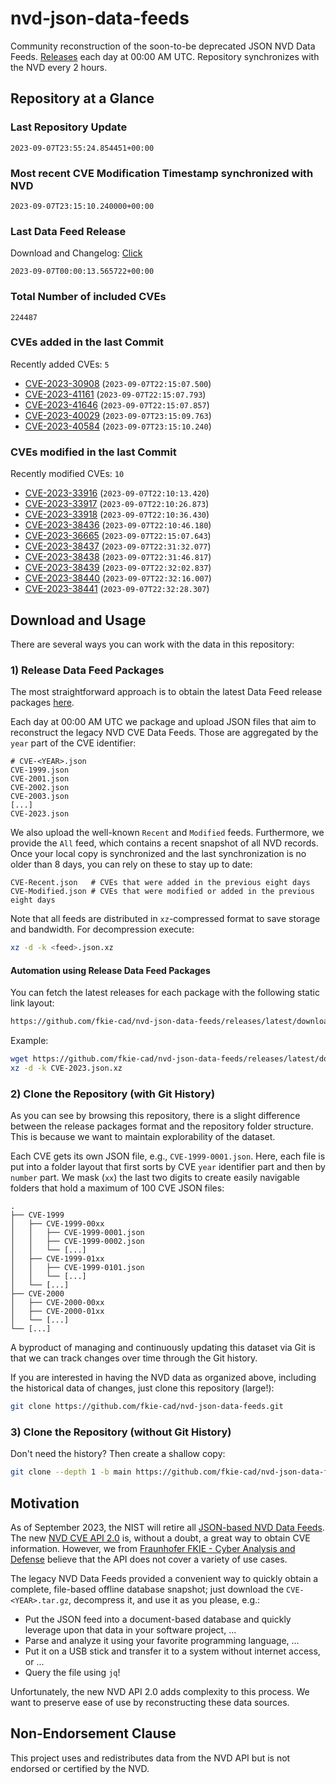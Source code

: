 # nvd-json-data-feeds

Community reconstruction of the soon-to-be deprecated JSON NVD Data Feeds. 
[Releases](https://github.com/fkie-cad/nvd-json-data-feeds/releases/latest) each day at 00:00 AM UTC.
Repository synchronizes with the NVD every 2 hours.

## Repository at a Glance

### Last Repository Update

```plain
2023-09-07T23:55:24.854451+00:00
```

### Most recent CVE Modification Timestamp synchronized with NVD

```plain
2023-09-07T23:15:10.240000+00:00
```

### Last Data Feed Release

Download and Changelog: [Click](https://github.com/fkie-cad/nvd-json-data-feeds/releases/latest)

```plain
2023-09-07T00:00:13.565722+00:00
```

### Total Number of included CVEs

```plain
224487
```

### CVEs added in the last Commit

Recently added CVEs: `5`

* [CVE-2023-30908](CVE-2023/CVE-2023-309xx/CVE-2023-30908.json) (`2023-09-07T22:15:07.500`)
* [CVE-2023-41161](CVE-2023/CVE-2023-411xx/CVE-2023-41161.json) (`2023-09-07T22:15:07.793`)
* [CVE-2023-41646](CVE-2023/CVE-2023-416xx/CVE-2023-41646.json) (`2023-09-07T22:15:07.857`)
* [CVE-2023-40029](CVE-2023/CVE-2023-400xx/CVE-2023-40029.json) (`2023-09-07T23:15:09.763`)
* [CVE-2023-40584](CVE-2023/CVE-2023-405xx/CVE-2023-40584.json) (`2023-09-07T23:15:10.240`)


### CVEs modified in the last Commit

Recently modified CVEs: `10`

* [CVE-2023-33916](CVE-2023/CVE-2023-339xx/CVE-2023-33916.json) (`2023-09-07T22:10:13.420`)
* [CVE-2023-33917](CVE-2023/CVE-2023-339xx/CVE-2023-33917.json) (`2023-09-07T22:10:26.873`)
* [CVE-2023-33918](CVE-2023/CVE-2023-339xx/CVE-2023-33918.json) (`2023-09-07T22:10:36.430`)
* [CVE-2023-38436](CVE-2023/CVE-2023-384xx/CVE-2023-38436.json) (`2023-09-07T22:10:46.180`)
* [CVE-2023-36665](CVE-2023/CVE-2023-366xx/CVE-2023-36665.json) (`2023-09-07T22:15:07.643`)
* [CVE-2023-38437](CVE-2023/CVE-2023-384xx/CVE-2023-38437.json) (`2023-09-07T22:31:32.077`)
* [CVE-2023-38438](CVE-2023/CVE-2023-384xx/CVE-2023-38438.json) (`2023-09-07T22:31:46.817`)
* [CVE-2023-38439](CVE-2023/CVE-2023-384xx/CVE-2023-38439.json) (`2023-09-07T22:32:02.837`)
* [CVE-2023-38440](CVE-2023/CVE-2023-384xx/CVE-2023-38440.json) (`2023-09-07T22:32:16.007`)
* [CVE-2023-38441](CVE-2023/CVE-2023-384xx/CVE-2023-38441.json) (`2023-09-07T22:32:28.307`)


## Download and Usage

There are several ways you can work with the data in this repository:

### 1) Release Data Feed Packages

The most straightforward approach is to obtain the latest Data Feed release packages [here](https://github.com/fkie-cad/nvd-json-data-feeds/releases/latest).

Each day at 00:00 AM UTC we package and upload JSON files that aim to reconstruct the legacy NVD CVE Data Feeds.
Those are aggregated by the `year` part of the CVE identifier:

```
# CVE-<YEAR>.json
CVE-1999.json
CVE-2001.json
CVE-2002.json
CVE-2003.json
[...]
CVE-2023.json
```

We also upload the well-known `Recent` and `Modified` feeds.
Furthermore, we provide the `All` feed, which contains a recent snapshot of all NVD records.
Once your local copy is synchronized and the last synchronization is no older than 8 days, you can rely on these to stay up to date:

```plain
CVE-Recent.json   # CVEs that were added in the previous eight days
CVE-Modified.json # CVEs that were modified or added in the previous eight days
```

Note that all feeds are distributed in `xz`-compressed format to save storage and bandwidth.
For decompression execute:

```sh
xz -d -k <feed>.json.xz
```


#### Automation using Release Data Feed Packages

You can fetch the latest releases for each package with the following static link layout:

```sh
https://github.com/fkie-cad/nvd-json-data-feeds/releases/latest/download/CVE-<YEAR>.json.xz
```

Example:

```sh
wget https://github.com/fkie-cad/nvd-json-data-feeds/releases/latest/download/CVE-2023.json.xz
xz -d -k CVE-2023.json.xz
```

### 2) Clone the Repository (with Git History)

As you can see by browsing this repository, there is a slight difference between the release packages format and the repository folder structure.
This is because we want to maintain explorability of the dataset.

Each CVE gets its own JSON file, e.g., `CVE-1999-0001.json`.
Here, each file is put into a folder layout that first sorts by CVE `year` identifier part and then by `number` part.
We mask (`xx`) the last two digits to create easily navigable folders that hold a maximum of 100 CVE JSON files:

```plain
.
├── CVE-1999
│   ├── CVE-1999-00xx
│   │   ├── CVE-1999-0001.json
│   │   ├── CVE-1999-0002.json
│   │   └── [...]
│   ├── CVE-1999-01xx
│   │   ├── CVE-1999-0101.json
│   │   └── [...]
│   └── [...]
├── CVE-2000
│   ├── CVE-2000-00xx
│   ├── CVE-2000-01xx
│   └── [...]
└── [...]
```

A byproduct of managing and continuously updating this dataset via Git is that we can track changes over time through the Git history.

If you are interested in having the NVD data as organized above, including the historical data of changes, just clone this repository (large!):

```sh
git clone https://github.com/fkie-cad/nvd-json-data-feeds.git
```

### 3) Clone the Repository (without Git History)

Don't need the history? Then create a shallow copy:

```sh
git clone --depth 1 -b main https://github.com/fkie-cad/nvd-json-data-feeds.git
```

## Motivation

As of September 2023, the NIST will retire all [JSON-based NVD Data Feeds](https://nvd.nist.gov/vuln/data-feeds#divRetirementBanner-1).
The new [NVD CVE API 2.0](https://nvd.nist.gov/developers/vulnerabilities) is, without a doubt, a great way to obtain CVE information.
However, we from [Fraunhofer FKIE - Cyber Analysis and Defense](https://www.fkie.fraunhofer.de/en/departments/cad.html) believe that the API does not cover a variety of use cases.

The legacy NVD Data Feeds provided a convenient way to quickly obtain a complete, file-based offline database snapshot; just download the `CVE-<YEAR>.tar.gz`, decompress it, and use it as you please, e.g.:

* Put the JSON feed into a document-based database and quickly leverage upon that data in your software project, ...
* Parse and analyze it using your favorite programming language, ...
* Put it on a USB stick and transfer it to a system without internet access, or ...
* Query the file using `jq`!

Unfortunately, the new NVD API 2.0 adds complexity to this process.
We want to preserve ease of use by reconstructing these data sources.

## Non-Endorsement Clause

This project uses and redistributes data from the NVD API but is not endorsed or certified by the NVD.